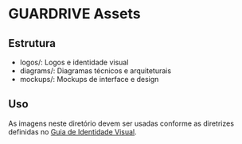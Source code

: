 # GUARDRIVE Assets

## Estrutura

- logos/: Logos e identidade visual
- diagrams/: Diagramas técnicos e arquiteturais
- mockups/: Mockups de interface e design

## Uso

As imagens neste diretório devem ser usadas conforme as diretrizes definidas no [Guia de Identidade Visual](../docs/development/brand_guidelines.md).

